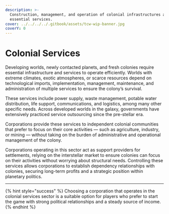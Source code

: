```yaml
---
description: >-
  Construction, management, and operation of colonial infrastructures and
  essential services.
cover: ../../../../.gitbook/assets/tcw-wip-banner.jpg
coverY: 0
---
```


# Colonial Services

Developing worlds, newly contacted planets, and fresh colonies require essential infrastructure and services to operate efficiently. Worlds with extreme climates, exotic atmospheres, or scarce resources depend on technological imports, implementation, management, maintenance, and administration of multiple services to ensure the colony’s survival.

These services include power supply, waste management, potable water distribution, life support, communications, and logistics, among many other specific needs. Across developed worlds in the galaxy, governments have extensively practiced service outsourcing since the pre-stellar era.

Corporations provide these services to independent colonial communities that prefer to focus on their core activities — such as agriculture, industry, or mining — without taking on the burden of administrative and operational management of the colony.

Corporations operating in this sector act as support providers for settlements, relying on the interstellar market to ensure colonies can focus on their activities without worrying about structural needs. Controlling these services allows corporations to establish dependency relationships with colonies, securing long-term profits and a strategic position within planetary politics.

***

{% hint style="success" %}
Choosing a corporation that operates in the colonial services sector is a suitable option for players who prefer to start the game with strong polítical relationships and a steady source of income.
{% endhint %}
